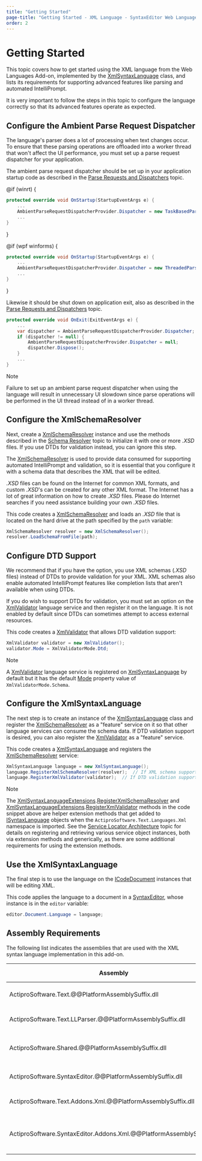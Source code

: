 ```yaml
---
title: "Getting Started"
page-title: "Getting Started - XML Language - SyntaxEditor Web Languages Add-on"
order: 2
---
```

# Getting Started

This topic covers how to get started using the XML language from the Web Languages Add-on, implemented by the [XmlSyntaxLanguage](xref:ActiproSoftware.Text.Languages.Xml.Implementation.XmlSyntaxLanguage) class, and lists its requirements for supporting advanced features like parsing and automated IntelliPrompt.

It is very important to follow the steps in this topic to configure the language correctly so that its advanced features operate as expected.

## Configure the Ambient Parse Request Dispatcher

The language's parser does a lot of processing when text changes occur.  To ensure that these parsing operations are offloaded into a worker thread that won't affect the UI performance, you must set up a parse request dispatcher for your application.

The ambient parse request dispatcher should be set up in your application startup code as described in the [Parse Requests and Dispatchers](../../text-parsing/parsing/parse-requests-and-dispatchers.md) topic.

@if (winrt) {

```csharp
protected override void OnStartup(StartupEventArgs e) {
	...
	AmbientParseRequestDispatcherProvider.Dispatcher = new TaskBasedParseRequestDispatcher();
	...
}
```

}

@if (wpf winforms) {

```csharp
protected override void OnStartup(StartupEventArgs e) {
	...
	AmbientParseRequestDispatcherProvider.Dispatcher = new ThreadedParseRequestDispatcher();
	...
}
```

}

Likewise it should be shut down on application exit, also as described in the [Parse Requests and Dispatchers](../../text-parsing/parsing/parse-requests-and-dispatchers.md) topic.

```csharp
protected override void OnExit(ExitEventArgs e) {
	...
	var dispatcher = AmbientParseRequestDispatcherProvider.Dispatcher;
	if (dispatcher != null) {
		AmbientParseRequestDispatcherProvider.Dispatcher = null;
		dispatcher.Dispose();
	}
	...
}
```

> [!NOTE]
> Failure to set up an ambient parse request dispatcher when using the language will result in unnecessary UI slowdown since parse operations will be performed in the UI thread instead of in a worker thread.

## Configure the XmlSchemaResolver

Next, create a [XmlSchemaResolver](xref:ActiproSoftware.Text.Languages.Xml.Implementation.XmlSchemaResolver) instance and use the methods described in the [Schema Resolver](schema-resolver.md) topic to initialize it with one or more *.XSD* files.  If you use DTDs for validation instead, you can ignore this step.

The [XmlSchemaResolver](xref:ActiproSoftware.Text.Languages.Xml.Implementation.XmlSchemaResolver) is used to provide data consumed for supporting automated IntelliPrompt and validation, so it is essential that you configure it with a schema data that describes the XML that will be edited.

*.XSD* files can be found on the Internet for common XML formats, and custom *.XSD*'s can be created for any other XML format.  The Internet has a lot of great information on how to create *.XSD* files.  Please do Internet searches if you need assistance building your own *.XSD* files.

This code creates a [XmlSchemaResolver](xref:ActiproSoftware.Text.Languages.Xml.Implementation.XmlSchemaResolver) and loads an *.XSD* file that is located on the hard drive at the path specified by the `path` variable:

```csharp
XmlSchemaResolver resolver = new XmlSchemaResolver();
resolver.LoadSchemaFromFile(path);
```

## Configure DTD Support

We recommend that if you have the option, you use XML schemas (*.XSD* files) instead of DTDs to provide validation for your XML.  XML schemas also enable automated IntelliPrompt features like completion lists that aren't available when using DTDs.

If you do wish to support DTDs for validation, you must set an option on the [XmlValidator](xref:ActiproSoftware.Text.Languages.Xml.Implementation.XmlValidator) language service and then register it on the language.  It is not enabled by default since DTDs can sometimes attempt to access external resources.

This code creates a [XmlValidator](xref:ActiproSoftware.Text.Languages.Xml.Implementation.XmlValidator) that allows DTD validation support:

```csharp
XmlValidator validator = new XmlValidator();
validator.Mode = XmlValidatorMode.Dtd;
```

> [!NOTE]
> A [XmlValidator](xref:ActiproSoftware.Text.Languages.Xml.Implementation.XmlValidator) language service is registered on [XmlSyntaxLanguage](xref:ActiproSoftware.Text.Languages.Xml.Implementation.XmlSyntaxLanguage) by default but it has the default [Mode](xref:ActiproSoftware.Text.Languages.Xml.Implementation.XmlValidator.Mode) property value of `XmlValidatorMode.Schema`.

## Configure the XmlSyntaxLanguage

The next step is to create an instance of the [XmlSyntaxLanguage](xref:ActiproSoftware.Text.Languages.Xml.Implementation.XmlSyntaxLanguage) class and register the [XmlSchemaResolver](xref:ActiproSoftware.Text.Languages.Xml.Implementation.XmlSchemaResolver) as a "feature" service on it so that other language services can consume the schema data.  If DTD validation support is desired, you can also register the [XmlValidator](xref:ActiproSoftware.Text.Languages.Xml.Implementation.XmlValidator) as a "feature" service.

This code creates a [XmlSyntaxLanguage](xref:ActiproSoftware.Text.Languages.Xml.Implementation.XmlSyntaxLanguage) and registers the [XmlSchemaResolver](xref:ActiproSoftware.Text.Languages.Xml.Implementation.XmlSchemaResolver) service:

```csharp
XmlSyntaxLanguage language = new XmlSyntaxLanguage();
language.RegisterXmlSchemaResolver(resolver);  // If XML schema support is desired
language.RegisterXmlValidator(validator);  // If DTD validation support is desired
```

> [!NOTE]
> The [XmlSyntaxLanguageExtensions](xref:ActiproSoftware.Text.Languages.Xml.XmlSyntaxLanguageExtensions).[RegisterXmlSchemaResolver](xref:ActiproSoftware.Text.Languages.Xml.XmlSyntaxLanguageExtensions.RegisterXmlSchemaResolver*) and [XmlSyntaxLanguageExtensions](xref:ActiproSoftware.Text.Languages.Xml.XmlSyntaxLanguageExtensions).[RegisterXmlValidator](xref:ActiproSoftware.Text.Languages.Xml.XmlSyntaxLanguageExtensions.RegisterXmlValidator*) methods in the code snippet above are helper extension methods that get added to [ISyntaxLanguage](xref:ActiproSoftware.Text.ISyntaxLanguage) objects when the `ActiproSoftware.Text.Languages.Xml` namespace is imported.  See the [Service Locator Architecture](../../language-creation/service-locator-architecture.md) topic for details on registering and retrieving various service object instances, both via extension methods and generically, as there are some additional requirements for using the extension methods.

## Use the XmlSyntaxLanguage

The final step is to use the language on the [ICodeDocument](xref:ActiproSoftware.Text.ICodeDocument) instances that will be editing XML.

This code applies the language to a document in a [SyntaxEditor](xref:@ActiproUIRoot.Controls.SyntaxEditor.SyntaxEditor), whose instance is in the `editor` variable:

```csharp
editor.Document.Language = language;
```

## Assembly Requirements

The following list indicates the assemblies that are used with the XML syntax language implementation in this add-on.

| Assembly | Required | Author | Licensed With | Description |
|-----|-----|-----|-----|-----|
| ActiproSoftware.Text.@@PlatformAssemblySuffix.dll | Yes | Actipro | SyntaxEditor | Core text/parsing framework for @@PlatformName |
| ActiproSoftware.Text.LLParser.@@PlatformAssemblySuffix.dll | Yes | Actipro | SyntaxEditor | LL parser framework implementation |
| ActiproSoftware.Shared.@@PlatformAssemblySuffix.dll | Yes | Actipro | SyntaxEditor | Core framework for all Actipro @@PlatformName controls |
| ActiproSoftware.SyntaxEditor.@@PlatformAssemblySuffix.dll | Yes | Actipro | SyntaxEditor | SyntaxEditor for @@PlatformName control |
| ActiproSoftware.Text.Addons.Xml.@@PlatformAssemblySuffix.dll | Yes | Actipro | Web Languages Add-on | Core text/parsing for the XML language |
| ActiproSoftware.SyntaxEditor.Addons.Xml.@@PlatformAssemblySuffix.dll | Yes | Actipro | Web Languages Add-on | SyntaxEditor for @@PlatformName advanced XML syntax language implementation |

